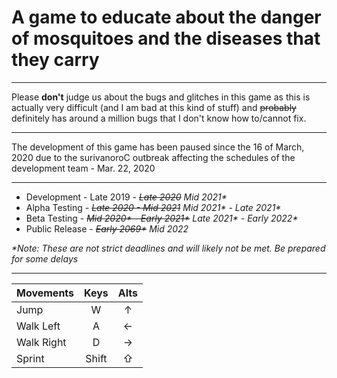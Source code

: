 # A game to educate about the danger of mosquitoes and the diseases that they carry

---

Please **don't** judge us about the bugs and glitches in this game as this is actually very difficult
(and I am bad at this kind of stuff) and ~~probably~~ definitely has around a million bugs that I don't know how to/cannot fix.

---

The development of this game has been paused since the 16 of March, 2020 due to the surivanoroC outbreak affecting the schedules of the development team - Mar. 22, 2020

---

- Development - Late 2019 - _~~Late 2020~~ Mid 2021\*_
- Alpha Testing - _~~Late 2020 - Mid 2021~~ Mid 2021\* - Late 2021\*_
- Beta Testing - _~~Mid 2020\* - Early 2021\*~~ Late 2021\* - Early 2022\*_
- Public Release - _~~Early 2069\*~~ Mid 2022_

_\*Note: These are not strict deadlines and will likely not be met. Be prepared for some delays_

---

| Movements  | Keys  | Alts |
| :--------- | :---: | :--: |
| Jump       |   W   |  ↑   |
| Walk Left  |   A   |  ←   |
| Walk Right |   D   |  →   |
| Sprint     | Shift |  ⇧   |
